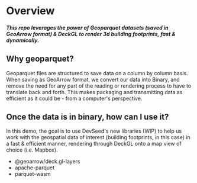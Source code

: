 # Overview
##### This repo leverages the power of Geoparquet datasets (saved in GeoArrow format) & DeckGL to render 3d building footprints, fast & dynamically.


## Why geoparquet?
Geoparquet files are structured to save data on a column by column basis. When saving as GeoArrow format, we convert our data into Binary, and remove the need for any part of the reading or rendering process to have to translate back and forth. This makes packaging and transmitting data as efficient as it could be - from a computer's perspective.

## Once the data is in binary, how can I use it?
In this demo, the goal is to use DevSeed's new libraries (WIP) to help us work with the geospatial data of interest (building footprints, in this case) in a fast & efficient manner, rendering through DeckGL onto a map view of choice (i.e. Mapbox).
- @geoarrow/deck.gl-layers
- apache-parquet
- parquet-wasm
